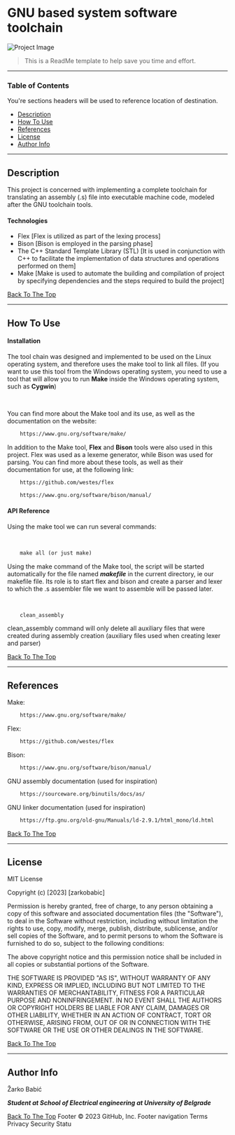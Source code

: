 # GNU based system software toolchain

![Project Image](project-image-url)

> This is a ReadMe template to help save you time and effort.
---

### Table of Contents
You're sections headers will be used to reference location of destination.

- [Description](#description)
- [How To Use](#how-to-use)
- [References](#references)
- [License](#license)
- [Author Info](#author-info)

---

## Description

This project is concerned with implementing a complete toolchain for translating an assembly (.s) file into executable machine code, modeled after the GNU toolchain tools.

#### Technologies

- Flex [Flex is utilized as part of the lexing process]
- Bison [Bison is employed in the parsing phase]
- The C++ Standard Template Library (STL) [It is used in conjunction with C++ to facilitate the implementation of data structures and operations performed on them]
- Make [Make is used to automate the building and compilation of project by specifying dependencies and the steps required to build the project]


[Back To The Top](#gnu-based-system-software-toolchain)

---

## How To Use

#### Installation
The tool chain was designed and implemented to be used on the Linux operating system, and therefore uses the make tool to link all files. (If you want to use this tool from the Windows operating system, you need to use a tool that will allow you to run <b>Make</b> inside the Windows operating system, such as <b>Cygwin</b>)

<br />

You can find more about the Make tool and its use, as well as the documentation on the website:
```html
    https://www.gnu.org/software/make/
```
In addition to the Make tool, <b>Flex</b> and <b>Bison</b> tools were also used in this project. Flex was used as a lexeme generator, while Bison was used for parsing. You can find more about these tools, as well as their documentation for use, at the following link:

```html
    https://github.com/westes/flex
```

```html
    https://www.gnu.org/software/bison/manual/
```


#### API Reference
Using the make tool we can run several commands:

<br />

```html
    make all (or just make)
```

Using the make command of the Make tool, the script will be started automatically for the file named <i><b>makefile</b></i> in the current directory, ie our makefile file. Its role is to start flex and bison and create a parser and lexer to which the .s assembler file we want to assemble will be passed later.

<br />

```html
    clean_assembly
```
clean_assembly command will only delete all auxiliary files that were created during assembly creation (auxiliary files used when creating lexer and parser)


[Back To The Top](#gnu-based-system-software-toolchain)

---

## References
Make:
```html
    https://www.gnu.org/software/make/
```
Flex:
```html
    https://github.com/westes/flex
```
Bison:
```html
    https://www.gnu.org/software/bison/manual/
```
GNU assembly documentation (used for inspiration)
```html
    https://sourceware.org/binutils/docs/as/
```

GNU linker documentation (used for inspiration)
```html
    https://ftp.gnu.org/old-gnu/Manuals/ld-2.9.1/html_mono/ld.html
```



[Back To The Top](#gnu-based-system-software-toolchain)

---

## License

MIT License

Copyright (c) [2023] [zarkobabic]

Permission is hereby granted, free of charge, to any person obtaining a copy
of this software and associated documentation files (the "Software"), to deal
in the Software without restriction, including without limitation the rights
to use, copy, modify, merge, publish, distribute, sublicense, and/or sell
copies of the Software, and to permit persons to whom the Software is
furnished to do so, subject to the following conditions:

The above copyright notice and this permission notice shall be included in all
copies or substantial portions of the Software.

THE SOFTWARE IS PROVIDED "AS IS", WITHOUT WARRANTY OF ANY KIND, EXPRESS OR
IMPLIED, INCLUDING BUT NOT LIMITED TO THE WARRANTIES OF MERCHANTABILITY,
FITNESS FOR A PARTICULAR PURPOSE AND NONINFRINGEMENT. IN NO EVENT SHALL THE
AUTHORS OR COPYRIGHT HOLDERS BE LIABLE FOR ANY CLAIM, DAMAGES OR OTHER
LIABILITY, WHETHER IN AN ACTION OF CONTRACT, TORT OR OTHERWISE, ARISING FROM,
OUT OF OR IN CONNECTION WITH THE SOFTWARE OR THE USE OR OTHER DEALINGS IN THE
SOFTWARE.

[Back To The Top](#gnu-based-system-software-toolchain)

---

## Author Info

Žarko Babić
<br />

<i><b> Student at School of Electrical engineering at University of Belgrade </b></i>

[Back To The Top](#gnu-based-system-software-toolchain)
Footer
© 2023 GitHub, Inc.
Footer navigation
Terms
Privacy
Security
Statu
